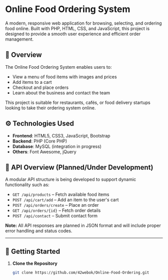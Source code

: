 # Online Food Ordering System

A modern, responsive web application for browsing, selecting, and ordering food online. Built with PHP, HTML, CSS, and JavaScript, this project is designed to provide a smooth user experience and efficient order management.

## 📌 Overview

The Online Food Ordering System enables users to:
- View a menu of food items with images and prices
- Add items to a cart
- Checkout and place orders
- Learn about the business and contact the team

This project is suitable for restaurants, cafés, or food delivery startups looking to take their ordering system online.

## ⚙️ Technologies Used

- **Frontend**: HTML5, CSS3, JavaScript, Bootstrap
- **Backend**: PHP (Core PHP)
- **Database**: MySQL (integration in progress)
- **Others**: Font Awesome, jQuery



## 🧩 API Overview (Planned/Under Development)

A modular API structure is being developed to support dynamic functionality such as:

- `GET /api/products` – Fetch available food items  
- `POST /api/cart/add` – Add an item to the user's cart  
- `POST /api/orders/create` – Place an order  
- `GET /api/orders/{id}` – Fetch order details  
- `POST /api/contact` – Submit contact form  

**Note:** All API responses are planned in JSON format and will include proper error handling and status codes.

---


## 🚀 Getting Started

1. **Clone the Repository**
   ```bash
   git clone https://github.com/42webok/Online-Food-Ordering.git


